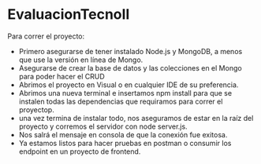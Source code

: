 # EvaluacionTecnoII

Para correr el proyecto:
- Primero asegurarse de tener instalado Node.js y MongoDB, a menos que use la versión en línea de Mongo.
- Asegurarse de crear la base de datos y las colecciones en el Mongo para poder hacer el CRUD
- Abrimos el proyecto en Visual o en cualquier IDE de su preferencia.
- Abrimos una nueva terminal e insertamos npm install para que se instalen todas las dependencias que requiramos para correr el proyectop.
- una vez termina de instalar todo, nos aseguramos de estar en la raíz del proyecto y corremos el servidor con node server.js.
- Nos salrá el mensaje en consola de que la conexión fue exitosa.
- Ya estamos listos para hacer pruebas en postman o consumir los endpoint en un proyecto de frontend.